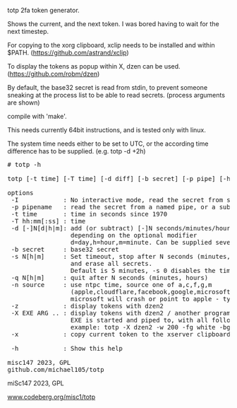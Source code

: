 totp 2fa token generator.


Shows the current, and the next token. I was bored having to wait for the next timestep.

For copying to the xorg clipboard, xclip needs to be installed and within $PATH.
(https://github.com/astrand/xclip)

To display the tokens as popup within X, dzen can be used. 
(https://github.com/robm/dzen)


By default, the base32 secret is read from stdin,
to prevent someone sneaking at the process list to be able
to read secrets. (process arguments are shown)



compile with 'make'.


This needs currently 64bit instructions,
and is tested only with linux.


The system time needs either to be set to UTC,
or the according time difference has to be supplied. (e.g. totp -d +2h)


<pre>
# totp -h

totp [-t time] [-T time] [-d diff] [-b secret] [-p pipe] [-h]   Calculate 2fa otp tokens.

options
 -I            : No interactive mode, read the secret from stdin
 -p pipename   : read the secret from a named pipe, or a subshell
 -t time       : time in seconds since 1970
 -T hh:mm[:ss] : time
 -d [-]N[d|h|m]: add (or subtract) [-]N seconds/minutes/hours/days to the current time,
                 depending on the optional modifier
                 d=day,h=hour,m=minute. Can be supplied several times, or with -t/-T
 -b secret     : base32 secret 
 -s N[h|m]     : Set timeout, stop after N seconds (minutes, hours) without keypress,
                 and erase all secrets.
                 Default is 5 minutes, -s 0 disables the timeout
 -q N[h|m]     : quit after N seconds (minutes, hours)
 -n source     : use ntpc time, source one of a,c,f,g,m
                 (apple,cloudflare,facebook,google,microsoft)
                 microsoft will crash or point to apple - type jicrosoft or icrosoft instead
 -z            : display tokens with dzen2
 -X EXE ARG .. : display tokens with dzen2 / another program
                 EXE is started and piped to, with all following arguments
                 example: totp -X dzen2 -w 200 -fg white -bg black
 -x            : copy current token to the xserver clipboard (needs xclip)

 -h            : Show this help

misc147 2023, GPL
github.com/michael105/totp
</pre>



miSc147 2023, GPL

www.codeberg.org/misc1/totp



